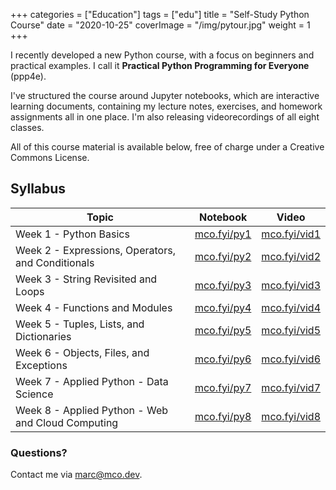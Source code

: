 +++
categories = ["Education"]
tags = ["edu"]
title = "Self-Study Python Course"
date = "2020-10-25"
coverImage = "/img/pytour.jpg"
weight = 1
+++

I recently developed a new Python course, with a focus on beginners and practical examples. I call it **Practical Python Programming for Everyone** (ppp4e).

<!--more-->

I've structured the course around Jupyter notebooks, which are interactive learning documents, containing my lecture notes, exercises, and homework assignments all in one place. I'm also releasing videorecordings of all eight classes.

All of this course material is available below, free of charge under a Creative Commons License.

## Syllabus

Topic|Notebook|Video
-----|--------|-----
Week 1 - Python Basics|<a href="https://mco.fyi/py1" target="_blank">mco.fyi/py1</a>|<a href="https://mco.fyi/vid1" target="_blank">mco.fyi/vid1</a>
Week 2 - Expressions, Operators, and Conditionals|<a href="https://mco.fyi/py2" target="_blank">mco.fyi/py2</a>|<a href="https://mco.fyi/vid2" target="_blank">mco.fyi/vid2</a>
Week 3 - String Revisited and Loops|<a href="https://mco.fyi/py3" target="_blank">mco.fyi/py3</a>|<a href="https://mco.fyi/vid3" target="_blank">mco.fyi/vid3</a>
Week 4 - Functions and Modules|<a href="https://mco.fyi/py4" target="_blank">mco.fyi/py4</a>|<a href="https://mco.fyi/vid4" target="_blank">mco.fyi/vid4</a>
Week 5 - Tuples, Lists, and Dictionaries|<a href="https://mco.fyi/py5" target="_blank">mco.fyi/py5</a>|<a href="https://mco.fyi/vid5" target="_blank">mco.fyi/vid5</a>
Week 6 - Objects, Files, and Exceptions|<a href="https://mco.fyi/py6" target="_blank">mco.fyi/py6</a>|<a href="https://mco.fyi/vid6" target="_blank">mco.fyi/vid6</a>
Week 7 - Applied Python - Data Science|<a href="https://mco.fyi/py7" target="_blank">mco.fyi/py7</a>|<a href="https://mco.fyi/vid7" target="_blank">mco.fyi/vid7</a>
Week 8 - Applied Python - Web and Cloud Computing|<a href="https://mco.fyi/py8" target="_blank">mco.fyi/py8</a>|<a href="https://mco.fyi/vid8" target="_blank">mco.fyi/vid8</a>

### Questions?

Contact me via [marc@mco.dev](mailto:marc@mco.dev).

